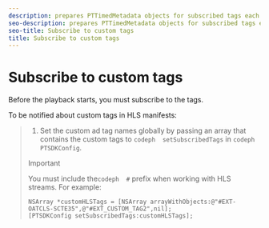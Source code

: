 ```yaml
---
description: prepares PTTimedMetadata objects for subscribed tags each time these objects are encountered in the content manifest.
seo-description: prepares PTTimedMetadata objects for subscribed tags each time these objects are encountered in the content manifest.
seo-title: Subscribe to custom tags
title: Subscribe to custom tags
---
```


# Subscribe to custom tags

Before the playback starts, you must subscribe to the tags.

To be notified about custom tags in HLS manifests:

>1. Set the custom ad tag names globally by passing an array that contains the custom tags to `codeph  setSubscribedTags` in `codeph  PTSDKConfig`.
>   >[!IMPORTANT]
>   >
>   >You must include the`codeph  #` prefix when working with HLS streams.
>   For example:
>   ```
>   NSArray *customHLSTags = [NSArray arrayWithObjects:@"#EXT-OATCLS-SCTE35",@"#EXT_CUSTOM_TAG2",nil]; 
>   [PTSDKConfig setSubscribedTags:customHLSTags];
>   ```
>   
>   
>   
>   
